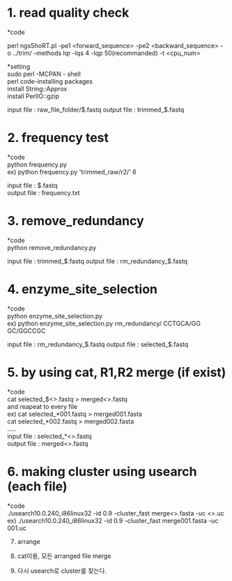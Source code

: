 

# 1. read quality check

\*code

perl ngsShoRT.pl -pe1 <forward_sequence> -pe2 <backward_sequence> -o ../trim/<folder> -methods lqr -lqs 4 -lqp 50(recommanded) -t <cpu_num>

\*setting  
sudo perl -MCPAN - shell  
perl code-installing packages  
  install String::Approx  
  install PerlIO::gzip  

input file : raw_file_folder/$.fastq  
output file : trimmed_$.fastq


# 2. frequency test

\*code  
python frequency.py <folder> <bp>  
  ex) python frequency.py 'trimmed_raw/r2/' 6  

input file : $.fastq  
output file : frequency.txt


# 3. remove_redundancy

\*code  
python remove_redundancy.py <folder>  
  
input file : trimmed_$.fastq  
output file : rm_redundancy_$.fastq


# 4. enzyme_site_selection

\*code  
python enzyme_site_selection.py <folder> <enz1seq> <enz2seq>  
  ex) python enzyme_site_selection.py rm_redundancy/ CCTGCA/GG GC/GGCCGC  
  
 input file : rm_redundancy_$.fastq  
 output file : selected_$.fastq


# 5. by using cat, R1,R2 merge (if exist)

\*code  
cat selected_$<>.fastq > merged<>.fastq  
and reapeat to every file  
  ex) cat selected_\*001.fastq > merged001.fasta  
      cat selected_\*002.fastq > merged002.fasta  
      .....  
input file : selected_*<>.fastq  
output file : merged<>.fastq  


# 6. making cluster using usearch (each file)

\*code  
./usearch10.0.240_i86linux32 -id 0.9 -cluster_fast merge<>.fasta  -uc <>.uc  
  ex) ./usearch10.0.240_i86linux32 -id 0.9 -cluster_fast merge001.fasta  -uc 001.uc  


7. arrange

8. cat이용, 모든 arranged file merge

9. 다시 usearch로 cluster를 찾는다.
